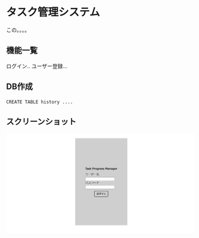 # タスク管理システム
 この。。。。

## 機能一覧
 ログイン..
 ユーザー登録...

## DB作成
`CREATE TABLE history ....`

## スクリーンショット
![ログイン画面](src/main/resources/static/img/loginpage.png)
